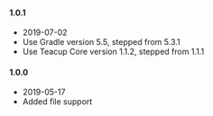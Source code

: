 #### 1.0.1
- 2019-07-02
- Use Gradle version 5.5, stepped from 5.3.1
- Use Teacup Core version 1.1.2, stepped from 1.1.1
#### 1.0.0
- 2019-05-17
- Added file support